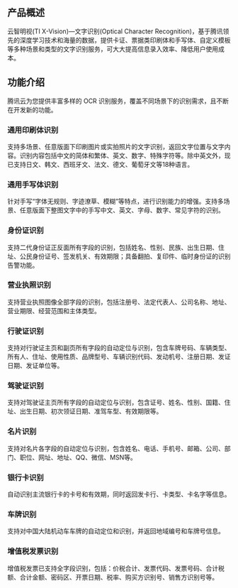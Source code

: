 ## 产品概述
云智明视(TI X-Vision)—文字识别(Optical Character Recognition)，基于腾讯领先的深度学习技术和海量的数据，提供卡证、票据类印刷体和手写体、自定义模板等多种场景和类型的文字识别服务，可大大提高信息录入效率、降低用户使用成本。 


## 功能介绍
腾讯云为您提供丰富多样的 OCR 识别服务，覆盖不同场景下的识别需求，且不断在开发新的功能。

### 通用印刷体识别
支持多场景、任意版面下印刷图片或实拍照片的文字识别，返回文字位置与文字内容。识别内容包括中文的简体和繁体、英文、数字、特殊字符等。除中英文外，现已支持日文、韩文、西班牙文、法文、德文、葡萄牙文等18种语言。

### 通用手写体识别
针对手写“字体无规则、字迹潦草、模糊”等特点，进行识别能力的增强。支持多场景、任意版面下整图文字中的手写中文、英文、字母、数字、常见字符的识别。

### 身份证识别
支持二代身份证正反面所有字段的识别，包括姓名、性别、民族、出生日期、住址、公民身份证号、签发机关、有效期限；具备翻拍、复印件、临时身份证的识别告警功能。

### 营业执照识别
支持营业执照图像全部字段的识别，包括注册号、法定代表人、公司名称、地址、营业期限、经营范围和主体类型。

### 行驶证识别
支持对行驶证主页和副页所有字段的自动定位与识别，包含车牌号码、车辆类型、所有人、住址、使用性质、品牌型号、车辆识别代码、发动机号、注册日期、发证日期、发证单位等。

### 驾驶证识别
支持对驾驶证主页所有字段的自动定位与识别，包含证号、姓名、性别、国籍、住址、出生日期、初次领证日期、准驾车型、有效期限等。

### 名片识别
支持对名片各字段的自动定位与识别，包含姓名、电话、手机号、邮箱、公司、部门、职位、网址、地址、QQ、微信、MSN等。

### 银行卡识别
自动识别主流银行卡的卡号和有效期，同时返回发卡行、卡类型、卡名字等信息。

### 车牌识别
支持对中国大陆机动车车牌的自动定位和识别，并返回地域编号和车牌号信息。

### 增值税发票识别
增值税发票已支持全字段识别，包括：价税合计、发票代码、发票号码、合计税额、合计金额、密码区、开票日期、税率、购买方识别号、销售方识别号等。
